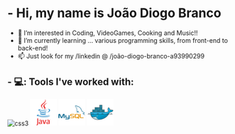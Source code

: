# - Hi, my name is João Diogo Branco

- 👀 I’m interested in Coding, VideoGames, Cooking and Music!! 
- 🌱 I’m currently learning ... various programming skills, from front-end to back-end!
- 📫 Just look for my /linkedin @ /joão-diogo-branco-a93990299

<!---
Dbranco23/Dbranco23 is a ✨ special ✨ repository because its `README.md` (this file) appears on your GitHub profile.
You can click the Preview link to take a look at your changes.
--->
## - 💻: Tools I've worked with:

<p align= left>
<img src="https://github.com/chibi-affm/chibi-affm/assets/149700565/c8140609-167d-47bf-adf0-860c59d96626" alt="css3" width="120" height="60" />
<img src="https://raw.githubusercontent.com/devicons/devicon/master/icons/java/java-original-wordmark.svg" alt="java" width="60" height="60" />
<img src="https://raw.githubusercontent.com/devicons/devicon/master/icons/mysql/mysql-original-wordmark.svg" alt="mysql" width="60" height="60" />
<img src="https://raw.githubusercontent.com/devicons/devicon/master/icons/docker/docker-original.svg" alt="Docker" width="60" height="60" />
</p>
